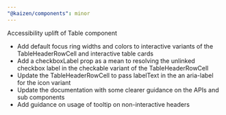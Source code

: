```yaml
---
"@kaizen/components": minor
---
```


Accessibility uplift of Table component

- Add default focus ring widths and colors to interactive variants of the TableHeaderRowCell and interactive table cards
- Add a checkboxLabel prop as a mean to resolving the unlinked checkbox label in the checkable variant of the TableHeaderRowCell
- Update the TableHeaderRowCell to pass labelText in the an aria-label for the icon variant
- Update the documentation with some clearer guidance on the APIs and sub components
- Add guidance on usage of tooltip on non-interactive headers
